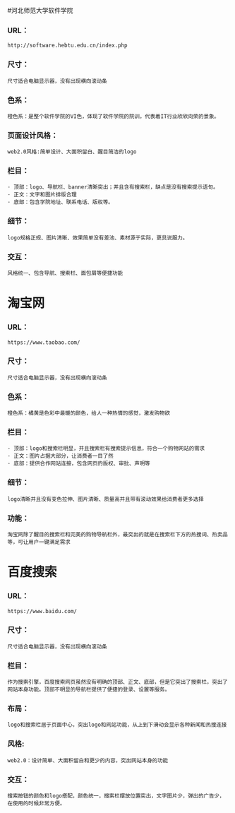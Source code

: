 #河北师范大学软件学院
### URL：
    http://software.hebtu.edu.cn/index.php

### 尺寸：
    尺寸适合电脑显示器，没有出现横向滚动条

### 色系：
    橙色系：是整个软件学院的VI色，体现了软件学院的院训，代表着IT行业欣欣向荣的景象。

### 页面设计风格：
    web2.0风格:简单设计、大面积留白、醒目简洁的logo

### 栏目：
    · 顶部：logo、导航栏、banner清晰突出；并且含有搜索栏，缺点是没有搜索提示语句。
    · 正文：文字和图片排版合理
    · 底部：包含学院地址、联系电话、版权等。

### 细节：
    logo规格正规、图片清晰、效果简单没有差池、素材源于实际，更具说服力。

### 交互：
    风格统一、包含导航、搜索栏、面包屑等便捷功能


# 淘宝网
### URL：
    https://www.taobao.com/

### 尺寸：
    尺寸适合电脑显示器，没有出现横向滚动条

### 色系：
    橙色系：橘黄是色彩中最暖的颜色，给人一种热情的感觉，激发购物欲

### 栏目：
    · 顶部：logo和搜索栏明显，并且搜索栏有搜索提示信息，符合一个购物网站的需求
    · 正文：图片占据大部分，让消费者一目了然
    · 底部：提供合作网站连接，包含网页的版权、审批、声明等


### 细节：
    logo清晰并且没有变色拉伸、图片清晰、质量高并且带有滚动效果给消费者更多选择

### 功能：
    淘宝网除了醒目的搜索栏和完美的购物导航栏外，最突出的就是在搜索栏下方的热搜词、热卖品等，可让用户一键满足需求


# 百度搜索
### URL：
    https://www.baidu.com/

### 尺寸：
    尺寸适合电脑显示器，没有出现横向滚动条

### 栏目：
    作为搜索引擎，百度搜索网页虽然没有明确的顶部、正文、底部，但是它突出了搜索栏，突出了网站本身功能。顶部不明显的导航栏提供了便捷的登录、设置等服务。

### 布局：
    logo和搜索栏居于页面中心，突出logo和网站功能，从上到下滑动会显示各种新闻和热搜连接

### 风格:
    web2.0：设计简单、大面积留白和更少的内容，突出网站本身的功能

### 交互：
    搜索按钮的颜色和logo搭配，颜色统一，搜索栏摆放位置突出，文字图片少，弹出的广告少，在使用的时候非常方便。